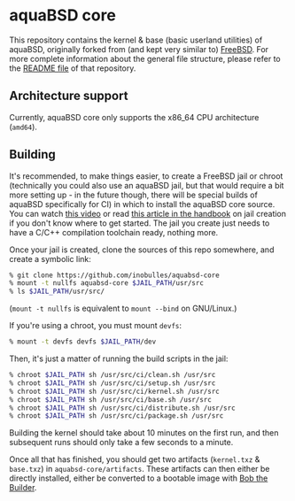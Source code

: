 # aquaBSD core

This repository contains the kernel & base (basic userland utilities) of aquaBSD, originally forked from (and kept very similar to) [FreeBSD](https://github.com/freebsd/freebsd-src).
For more complete information about the general file structure, please refer to the [README file](https://github.com/freebsd/freebsd-src/blob/main/README.md) of that repository.

## Architecture support

Currently, aquaBSD core only supports the x86_64 CPU architecture (`amd64`).

## Building

It's recommended, to make things easier, to create a FreeBSD jail or chroot (technically you could also use an aquaBSD jail, but that would require a bit more setting up - in the future though, there will be special builds of aquaBSD specifically for CI) in which to install the aquaBSD core source.
You can watch [this video](https://youtu.be/T6gYmjtry50) or read [this article in the handbook](https://docs.freebsd.org/en/books/handbook/jails/) on jail creation if you don't know where to get started.
The jail you create just needs to have a C/C++ compilation toolchain ready, nothing more.

Once your jail is created, clone the sources of this repo somewhere, and create a symbolic link:

```sh
% git clone https://github.com/inobulles/aquabsd-core
% mount -t nullfs aquabsd-core $JAIL_PATH/usr/src
% ls $JAIL_PATH/usr/src/
```

(`mount -t nullfs` is equivalent to `mount --bind` on GNU/Linux.)

If you're using a chroot, you must mount `devfs`:

```sh
% mount -t devfs devfs $JAIL_PATH/dev
```

Then, it's just a matter of running the build scripts in the jail:

```sh
% chroot $JAIL_PATH sh /usr/src/ci/clean.sh /usr/src
% chroot $JAIL_PATH sh /usr/src/ci/setup.sh /usr/src
% chroot $JAIL_PATH sh /usr/src/ci/kernel.sh /usr/src
% chroot $JAIL_PATH sh /usr/src/ci/base.sh /usr/src
% chroot $JAIL_PATH sh /usr/src/ci/distribute.sh /usr/src
% chroot $JAIL_PATH sh /usr/src/ci/package.sh /usr/src
```

Building the kernel should take about 10 minutes on the first run, and then subsequent runs should only take a few seconds to a minute.

Once all that has finished, you should get two artifacts (`kernel.txz` & `base.txz`) in `aquabsd-core/artifacts`.
These artifacts can then either be directly installed, either be converted to a bootable image with [Bob the Builder](https://github.com/inobulles/aquabsd-builder).